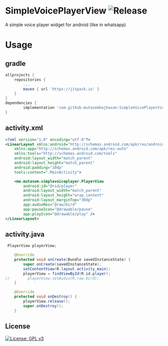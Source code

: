# SimpleVoicePlayerView ![Release](https://jitpack.io/v/mutasemhajhasan/SimpleVoicePlayerView.svg)

A simple voice player widget for android (like in whatsapp)

# Usage
## gradle
```gradle
allprojects {
	repositories {
		...
		maven { url 'https://jitpack.io' }
	}
}
dependencies {
	    implementation 'com.github.mutasemhajhasan:SimpleVoicePlayerView:1.0.0'
}
```

## activity.xml
```xml
<?xml version="1.0" encoding="utf-8"?>
<LinearLayout xmlns:android="http://schemas.android.com/apk/res/android"
    xmlns:app="http://schemas.android.com/apk/res-auto"
    xmlns:tools="http://schemas.android.com/tools"
    android:layout_width="match_parent"
    android:layout_height="match_parent"
    android:padding="10dp"
    tools:context=".MainActivity">

    <me.mutasem.simplevoiceplayer.PlayerView
        android:id="@+id/player"
        android:layout_width="match_parent"
        android:layout_height="wrap_content"
        android:layout_marginTop="30dp"
        app:audioRes="@raw/bird"
        app:pauseIcon="@drawable/pause"
        app:playIcon="@drawable/play" />
</LinearLayout>
```
## activity.java
```java
 PlayerView playerView;

    @Override
    protected void onCreate(Bundle savedInstanceState) {
        super.onCreate(savedInstanceState);
        setContentView(R.layout.activity_main);
        playerView = findViewById(R.id.player);
//        playerView.setAudio(R.raw.bird);
    }

    @Override
    protected void onDestroy() {
        playerView.release();
        super.onDestroy();
    }
```
## License
[![License: GPL v3](https://img.shields.io/badge/License-GPLv3-blue.svg)](https://www.gnu.org/licenses/gpl-3.0)
